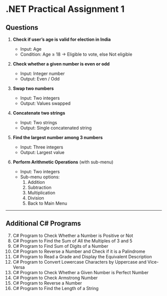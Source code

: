 # .NET Practical Assignment 1

##  Questions

1. **Check if user’s age is valid for election in India**  
   - Input: Age  
   - Condition: Age ≥ 18 → Eligible to vote, else Not eligible  

2. **Check whether a given number is even or odd**  
   - Input: Integer number  
   - Output: Even / Odd  

3. **Swap two numbers**  
   - Input: Two integers  
   - Output: Values swapped  

4. **Concatenate two strings**  
   - Input: Two strings  
   - Output: Single concatenated string  

5. **Find the largest number among 3 numbers**  
   - Input: Three integers  
   - Output: Largest value  

6. **Perform Arithmetic Operations** (with sub-menu)  
   - Input: Two integers  
   - Sub-menu options:  
     1. Addition  
     2. Subtraction  
     3. Multiplication  
     4. Division  
     0. Back to Main Menu  

---

## Additional C# Programs  

7. C# Program to Check Whether a Number is Positive or Not  
8. C# Program to Find the Sum of All the Multiples of 3 and 5  
9. C# Program to Find Sum of Digits of a Number  
10. C# Program to Reverse a Number and Check if it is a Palindrome  
11. C# Program to Read a Grade and Display the Equivalent Description  
12. C# Program to Convert Lowercase Characters by Uppercase and Vice-Versa  
13. C# Program to Check Whether a Given Number is Perfect Number  
14. C# Program to Check Armstrong Number  
15. C# Program to Reverse a Number  
16. C# Program to Find the Length of a String  

